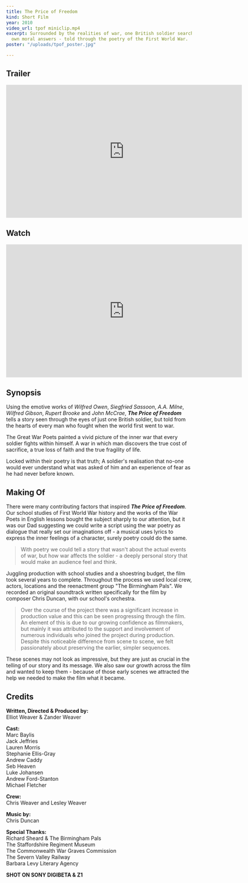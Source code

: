 ```yaml
---
title: The Price of Freedom
kind: Short Film
year: 2010
video_url: tpof miniclip.mp4
excerpt: Surrounded by the realities of war, one British soldier searches for his
  own moral answers - told through the poetry of the First World War.
poster: "/uploads/tpof_poster.jpg"

---
```

## Trailer

<iframe src="https://player.vimeo.com/video/11578609" width="640" height="360" frameborder="0" webkitallowfullscreen mozallowfullscreen allowfullscreen></iframe>

## Watch

<iframe src="https://player.vimeo.com/video/14475874" width="640" height="360" frameborder="0" webkitallowfullscreen mozallowfullscreen allowfullscreen></iframe>

## Synopsis

Using the emotive works of _Wilfred Owen_, _Siegfried Sassoon_, _A.A. Milne_, _Wilfred Gibson_, _Rupert Brooke_ and _John McCrae_, **_The Price of Freedom_** tells a story seen through the eyes of just one British soldier, but told from the hearts of every man who fought when the world first went to war.

The Great War Poets painted a vivid picture of the inner war that every soldier fights within himself. A war in which man discovers the true cost of sacrifice, a true loss of faith and the true fragility of life.

Locked within their poetry is that truth; A soldier's realisation that no-one would ever understand what was asked of him and an experience of fear as he had never before known.

## Making Of

There were many contributing factors that inspired **_The Price of Freedom_**. Our school studies of First World War history and the works of the War Poets in English lessons bought the subject sharply to our attention, but it was our Dad suggesting we could write a script using the war poetry as dialogue that really set our imaginations off - a musical uses lyrics to express the inner feelings of a character, surely poetry could do the same.

> With poetry we could tell a story that wasn't about the actual events of war, but how war affects the soldier - a deeply personal story that would make an audience feel and think.

Juggling production with school studies and a shoestring budget, the film took several years to complete. Throughout the process we used local crew, actors, locations and the reenactment group "The Birmingham Pals". We recorded an original soundtrack written specifically for the film by composer Chris Duncan, with our school's orchestra.

> Over the course of the project there was a significant increase in production value and this can be seen progressing through the film. An element of this is due to our growing confidence as filmmakers, but mainly it was attributed to the support and involvement of numerous individuals who joined the project during production. Despite this noticeable difference from scene to scene, we felt passionately about preserving the earlier, simpler sequences.

These scenes may not look as impressive, but they are just as crucial in the telling of our story and its message. We also saw our growth across the film and wanted to keep them - because of those early scenes we attracted the help we needed to make the film what it became.

## Credits

**Written, Directed & Produced by:** <br>Elliot Weaver & Zander Weaver

**Cast:** <br>Marc Baylis<br>Jack Jeffries<br>Lauren Morris<br>Stephanie Ellis-Gray<br>Andrew Caddy<br>Seb Heaven<br>Luke Johansen<br>Andrew Ford-Stanton<br>Michael Fletcher

**Crew:** <br>Chris Weaver and Lesley Weaver

**Music by:** <br>Chris Duncan

**Special Thanks:** <br>Richard Sheard & The Birmingham Pals<br>The Staffordshire Regiment Museum<br>The Commonwealth War Graves Commission<br>The Severn Valley Railway<br>Barbara Levy Literary Agency

**SHOT ON SONY DIGIBETA & Z1**